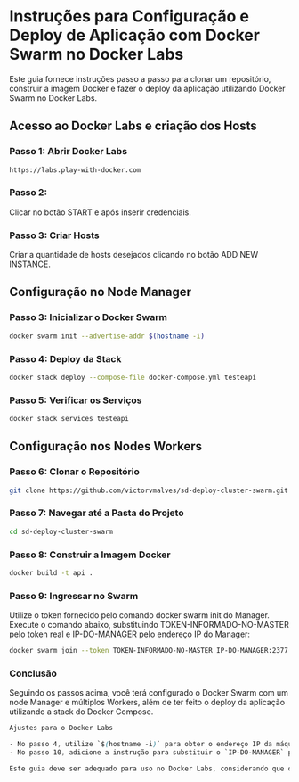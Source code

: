 # Instruções para Configuração e Deploy de Aplicação com Docker Swarm no Docker Labs

Este guia fornece instruções passo a passo para clonar um repositório, construir a imagem Docker e fazer o deploy da aplicação utilizando Docker Swarm no Docker Labs.

## Acesso ao Docker Labs e criação dos Hosts

### Passo 1: Abrir Docker Labs

```sh
https://labs.play-with-docker.com
```

### Passo 2:

Clicar no botão START e após inserir credenciais.

### Passo 3: Criar Hosts

Criar a quantidade de hosts desejados clicando no botão ADD NEW INSTANCE. 

## Configuração no Node Manager

### Passo 3: Inicializar o Docker Swarm

```sh
docker swarm init --advertise-addr $(hostname -i)
```

### Passo 4: Deploy da Stack

```sh
docker stack deploy --compose-file docker-compose.yml testeapi
```

### Passo 5: Verificar os Serviços

```sh
docker stack services testeapi
```

## Configuração nos Nodes Workers

### Passo 6: Clonar o Repositório

```sh
git clone https://github.com/victorvmalves/sd-deploy-cluster-swarm.git
```

### Passo 7: Navegar até a Pasta do Projeto

```sh
cd sd-deploy-cluster-swarm
```

### Passo 8: Construir a Imagem Docker

```sh
docker build -t api .
```

### Passo 9: Ingressar no Swarm

Utilize o token fornecido pelo comando docker swarm init do Manager. Execute o comando abaixo, substituindo TOKEN-INFORMADO-NO-MASTER pelo token real e IP-DO-MANAGER pelo endereço IP do Manager:

```sh
docker swarm join --token TOKEN-INFORMADO-NO-MASTER IP-DO-MANAGER:2377
```

### Conclusão

Seguindo os passos acima, você terá configurado o Docker Swarm com um node Manager e múltiplos Workers, além de ter feito o deploy da aplicação utilizando a stack do Docker Compose.

```css
Ajustes para o Docker Labs

- No passo 4, utilize `$(hostname -i)` para obter o endereço IP da máquina no Docker Labs, que pode ser diferente em cada ambiente.
- No passo 10, adicione a instrução para substituir o `IP-DO-MANAGER` pelo endereço IP do Manager, o que é importante em um ambiente de Docker Labs onde os endereços IP podem variar.

Este guia deve ser adequado para uso no Docker Labs, considerando que o ambiente pode ter algumas particularidades em relação a IPs e configurações de rede.
```